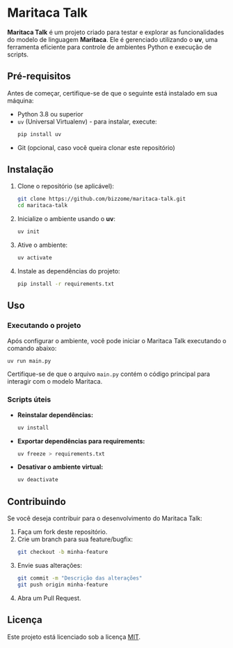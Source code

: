 # Maritaca Talk

**Maritaca Talk** é um projeto criado para testar e explorar as funcionalidades do modelo de linguagem **Maritaca**. Ele é gerenciado utilizando o **uv**, uma ferramenta eficiente para controle de ambientes Python e execução de scripts.

## Pré-requisitos

Antes de começar, certifique-se de que o seguinte está instalado em sua máquina:

- Python 3.8 ou superior
- `uv` (Universal Virtualenv) - para instalar, execute:
  ```bash
  pip install uv
  ```
- Git (opcional, caso você queira clonar este repositório)

## Instalação

1. Clone o repositório (se aplicável):
   ```bash
   git clone https://github.com/bizzome/maritaca-talk.git
   cd maritaca-talk
   ```

2. Inicialize o ambiente usando o **uv**:
   ```bash
   uv init
   ```

3. Ative o ambiente:
   ```bash
   uv activate
   ```

4. Instale as dependências do projeto:
   ```bash
   pip install -r requirements.txt
   ```

## Uso

### Executando o projeto

Após configurar o ambiente, você pode iniciar o Maritaca Talk executando o comando abaixo:

```bash
uv run main.py
```

Certifique-se de que o arquivo `main.py` contém o código principal para interagir com o modelo Maritaca.

### Scripts úteis

- **Reinstalar dependências:**
  ```bash
  uv install
  ```
- **Exportar dependências para requirements:**
  ```bash
  uv freeze > requirements.txt
  ```
- **Desativar o ambiente virtual:**
  ```bash
  uv deactivate
  ```

## Contribuindo

Se você deseja contribuir para o desenvolvimento do Maritaca Talk:

1. Faça um fork deste repositório.
2. Crie um branch para sua feature/bugfix:
   ```bash
   git checkout -b minha-feature
   ```
3. Envie suas alterações:
   ```bash
   git commit -m "Descrição das alterações"
   git push origin minha-feature
   ```
4. Abra um Pull Request.

## Licença

Este projeto está licenciado sob a licença [MIT](LICENSE).
